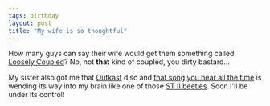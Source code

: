 ```yaml
---
tags: birthday
layout: post
title: "My wife is so thoughtful"
---
```




How many guys can say their wife would get them something called <a href="http://www.amazon.com/exec/obidos/tg/detail/-/1881378241/">Loosely Coupled</a>? No, not <b>that</b> kind of coupled, you dirty bastard...

<p>My sister also got me that <a href="http://www.amazon.com/exec/obidos/tg/detail/-/B0000AGWFX/">Outkast</a> disc and <a href="http://www.nme.com/features/106409.htm">that song you hear all the time</a> is wending its way into my brain like one of those <a href="http://www.federationmodels.com/products/novelties/default.htm">ST II beetles</a>. Soon I'll be under its control!</p>


